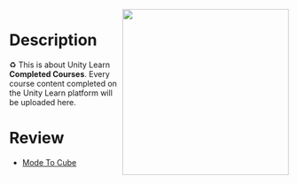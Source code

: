 <img src="https://i.imgur.com/KVuSGth.gif" align="right" height="300">

# Description
:recycle: This is about Unity Learn **Completed Courses**. Every course content completed on the Unity Learn platform will be uploaded here.

# Review
- [Mode To Cube](https://github.com/Fartomy/Unity-Learn-Completed-Courses/tree/main/Mode%20The%20Cube)
